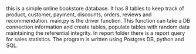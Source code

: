 this is a simple online bookstore database.
It has 8 tables to keep track of product, customer, payment, discounts, orders, reviews and recommendation. 
main.py is the driver function. This function can take a DB connection information and create tables, populate tables with random data maintaining the referential integrity.
In report folder there is a report query for sales statistics.
The program is written using Postgres DB, python and SQL.
